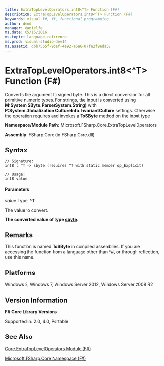 ```yaml
---
title: ExtraTopLevelOperators.int8<^T> Function (F#)
description: ExtraTopLevelOperators.int8<^T> Function (F#)
keywords: visual f#, f#, functional programming
author: dend
manager: danielfe
ms.date: 05/16/2016
ms.topic: language-reference
ms.prod: visual-studio-dev14
ms.assetid: dbb7565f-95ef-4e92-a6a6-07fa2f9eda58 
---
```


# ExtraTopLevelOperators.int8<^T> Function (F#)

Converts the argument to signed byte. This is a direct conversion for all primitive numeric types. For strings, the input is converted using **M:System.SByte.Parse(System.String)** with **P:System.Globalization.CultureInfo.InvariantCulture** settings. Otherwise the operation requires and invokes a **ToSByte** method on the input type

**Namespace/Module Path:** Microsoft.FSharp.Core.ExtraTopLevelOperators

**Assembly:** FSharp.Core (in FSharp.Core.dll)


## Syntax

```
// Signature:
int8 : ^T -> sbyte (requires ^T with static member op_Explicit)

// Usage:
int8 value
```

#### Parameters
*value*
Type: **^T**


The value to convert.



**The converted value of type [sbyte](https://msdn.microsoft.com/library/fbc28b7f-2dbf-4361-acb3-830886820068).**
## Remarks
This function is named **ToSByte** in compiled assemblies. If you are accessing the function from a language other than F#, or through reflection, use this name.


## Platforms
Windows 8, Windows 7, Windows Server 2012, Windows Server 2008 R2


## Version Information
**F# Core Library Versions**

Supported in: 2.0, 4.0, Portable




## See Also
[Core.ExtraTopLevelOperators Module &#40;F&#35;&#41;](Core.ExtraTopLevelOperators-Module-%5BFSharp%5D.md)

[Microsoft.FSharp.Core Namespace &#40;F&#35;&#41;](Microsoft.FSharp.Core-Namespace-%5BFSharp%5D.md)

